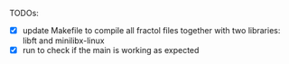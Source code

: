 TODOs:
- [x] update Makefile to compile all fractol files together with two libraries: libft and minilibx-linux
- [x] run to check if the main is working as expected
